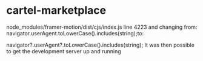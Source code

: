 # cartel-marketplace

node_modules/framer-motion/dist/cjs/index.js line 4223 and changing from:
navigator.userAgent.toLowerCase().includes(string);to:

navigator?.userAgent?.toLowerCase().includes(string);
It was then possible to get the development server up and running

